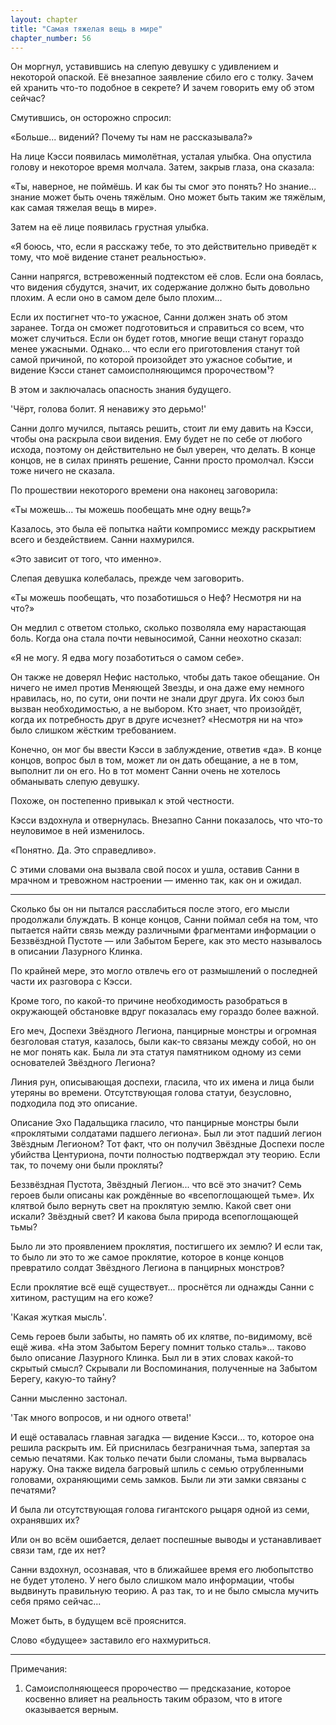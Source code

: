 ```yaml
---
layout: chapter
title: "Самая тяжелая вещь в мире"
chapter_number: 56
---
```


Он моргнул, уставившись на слепую девушку с удивлением и некоторой опаской. Её внезапное заявление сбило его с толку. Зачем ей хранить что-то подобное в секрете? И зачем говорить ему об этом сейчас?

Смутившись, он осторожно спросил:

«Больше... видений? Почему ты нам не рассказывала?»

На лице Кэсси появилась мимолётная, усталая улыбка. Она опустила голову и некоторое время молчала. Затем, закрыв глаза, она сказала:

«Ты, наверное, не поймёшь. И как бы ты смог это понять? Но знание... знание может быть очень тяжёлым. Оно может быть таким же тяжёлым, как самая тяжелая вещь в мире».

Затем на её лице появилась грустная улыбка.

«Я боюсь, что, если я расскажу тебе, то это действительно приведёт к тому, что моё видение станет реальностью».

Санни напрягся, встревоженный подтекстом её слов. Если она боялась, что видения сбудутся, значит, их содержание должно быть довольно плохим. А если оно в самом деле было плохим...

Если их постигнет что-то ужасное, Санни должен знать об этом заранее. Тогда он сможет подготовиться и справиться со всем, что может случиться. Если он будет готов, многие вещи станут гораздо менее ужасными. Однако... что если его приготовления станут той самой причиной, по которой произойдет это ужасное событие, и видение Кэсси станет самоисполняющимся пророчеством¹?

В этом и заключалась опасность знания будущего.

'Чёрт, голова болит. Я ненавижу это дерьмо!'

Санни долго мучился, пытаясь решить, стоит ли ему давить на Кэсси, чтобы она раскрыла свои видения. Ему будет не по себе от любого исхода, поэтому он действительно не был уверен, что делать. В конце концов, не в силах принять решение, Санни просто промолчал. Кэсси тоже ничего не сказала.

По прошествии некоторого времени она наконец заговорила:

«Ты можешь... ты можешь пообещать мне одну вещь?»

Казалось, это была её попытка найти компромисс между раскрытием всего и бездействием. Санни нахмурился.

«Это зависит от того, что именно».

Слепая девушка колебалась, прежде чем заговорить.

«Ты можешь пообещать, что позаботишься о Неф? Несмотря ни на что?»

Он медлил с ответом столько, сколько позволяла ему нарастающая боль. Когда она стала почти невыносимой, Санни неохотно сказал:

«Я не могу. Я едва могу позаботиться о самом себе».

Он также не доверял Нефис настолько, чтобы дать такое обещание. Он ничего не имел против Меняющей Звезды, и она даже ему немного нравилась, но, по сути, они почти не знали друг друга. Их союз был вызван необходимостью, а не выбором. Кто знает, что произойдёт, когда их потребность друг в друге исчезнет? «Несмотря ни на что» было слишком жёстким требованием.

Конечно, он мог бы ввести Кэсси в заблуждение, ответив «да». В конце концов, вопрос был в том, может ли он дать обещание, а не в том, выполнит ли он его. Но в тот момент Санни очень не хотелось обманывать слепую девушку.

Похоже, он постепенно привыкал к этой честности.

Кэсси вздохнула и отвернулась. Внезапно Санни показалось, что что-то неуловимое в ней изменилось.

«Понятно. Да. Это справедливо».

С этими словами она вызвала свой посох и ушла, оставив Санни в мрачном и тревожном настроении — именно так, как он и ожидал.

***

Сколько бы он ни пытался расслабиться после этого, его мысли продолжали блуждать. В конце концов, Санни поймал себя на том, что пытается найти связь между различными фрагментами информации о Беззвёздной Пустоте — или Забытом Береге, как это место называлось в описании Лазурного Клинка.

По крайней мере, это могло отвлечь его от размышлений о последней части их разговора с Кэсси.

Кроме того, по какой-то причине необходимость разобраться в окружающей обстановке вдруг показалась ему гораздо более важной.

Его меч, Доспехи Звёздного Легиона, панцирные монстры и огромная безголовая статуя, казалось, были как-то связаны между собой, но он не мог понять как. Была ли эта статуя памятником одному из семи основателей Звёздного Легиона?

Линия рун, описывающая доспехи, гласила, что их имена и лица были утеряны во времени. Отсутствующая голова статуи, безусловно, подходила под это описание.

Описание Эхо Падальщика гласило, что панцирные монстры были «проклятыми солдатами падшего легиона». Был ли этот падший легион Звёздным Легионом? Тот факт, что он получил Звёздные Доспехи после убийства Центуриона, почти полностью подтверждал эту теорию. Если так, то почему они были прокляты?

Беззвёздная Пустота, Звёздный Легион... что всё это значит? Семь героев были описаны как рождённые во «всепоглощающей тьме». Их клятвой было вернуть свет на проклятую землю. Какой свет они искали? Звёздный свет? И какова была природа всепоглощающей тьмы?

Было ли это проявлением проклятия, постигшего их землю? И если так, то было ли это то же самое проклятие, которое в конце концов превратило солдат Звёздного Легиона в панцирных монстров?

Если проклятие всё ещё существует... проснётся ли однажды Санни с хитином, растущим на его коже?

'Какая жуткая мысль'.

Семь героев были забыты, но память об их клятве, по-видимому, всё ещё жива. «На этом Забытом Берегу помнит только сталь»... таково было описание Лазурного Клинка. Был ли в этих словах какой-то скрытый смысл? Скрывали ли Воспоминания, полученные на Забытом Берегу, какую-то тайну?

Санни мысленно застонал.

'Так много вопросов, и ни одного ответа!'

И ещё оставалась главная загадка — видение Кэсси... то, которое она решила раскрыть им. Ей приснилась безграничная тьма, запертая за семью печатями. Как только печати были сломаны, тьма вырвалась наружу. Она также видела багровый шпиль с семью отрубленными головами, охраняющими семь замков. Были ли эти замки связаны с печатями?

И была ли отсутствующая голова гигантского рыцаря одной из семи, охранявших их?

Или он во всём ошибается, делает поспешные выводы и устанавливает связи там, где их нет?

Санни вздохнул, осознавая, что в ближайшее время его любопытство не будет утолено. У него было слишком мало информации, чтобы выдвинуть правильную теорию. А раз так, то и не было смысла мучить себя прямо сейчас...

Может быть, в будущем всё прояснится.

Слово «будущее» заставило его нахмуриться.

***

Примечания:

1. Самоисполняющееся пророчество — предсказание, которое косвенно влияет на реальность таким образом, что в итоге оказывается верным.
